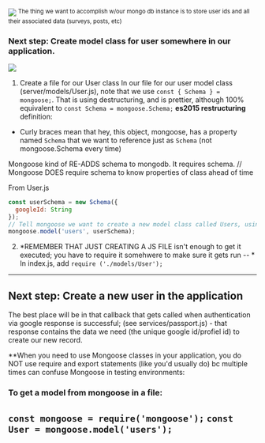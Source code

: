 ![](https://www.dropbox.com/s/1avcycdxe7r6xb1/Screenshot%202017-12-01%2011.53.44.png?raw=1)
<sup>The thing we want to accomplish w/our mongo db instance is to store user ids and all their associated data (surveys, posts, etc)</sup>

### Next step: Create model class for user somewhere in our application.
![](https://www.dropbox.com/s/6osxsdsu77y3whw/Screenshot%202017-12-01%2011.57.00.png?raw=1)

1. Create a file for our User class
In our file for our user model class (server/models/User.js), note that we use `const { Schema } = mongoose;`. That is using destructuring, and is prettier, although 100% equivalent to `const Schema = mongoose.Schema;`
**es2015 restructuring** definition: 
- Curly braces mean that hey, this object, mongoose, has a property named `Schema` that we want to reference just as `Schema` (not mongoose.Schema every time) 

Mongoose kind of RE-ADDS schema to mongodb. It requires schema.
// Mongoose DOES require schema to know properties of class ahead of time

From User.js
```js
const userSchema = new Schema({
  googleId: String
});
// Tell mongoose we want to create a new model class called Users, using userSchema
mongoose.model('users', userSchema);
```
2. *REMEMBER THAT JUST CREATING A JS FILE isn't enough to get it executed; you have to require it somehwere to make sure it gets run -- *
In index.js, add `require ('./models/User');`

---
## Next step: Create a new user in the application
The best place will be in that callback that gets called when authentication via google response is successful; (see services/passport.js) - that response contains the data we need (the unique google id/profiel id) to create our new record.

**When you need to use Mongoose classes in your application, you do NOT use require and export statements (like you'd usually do) bc multiple times can confuse Mongoose in testing environments:
### To get a model from mongoose in a file:
`const mongoose = require('mongoose');`
`const User = mongoose.model('users');`
---

